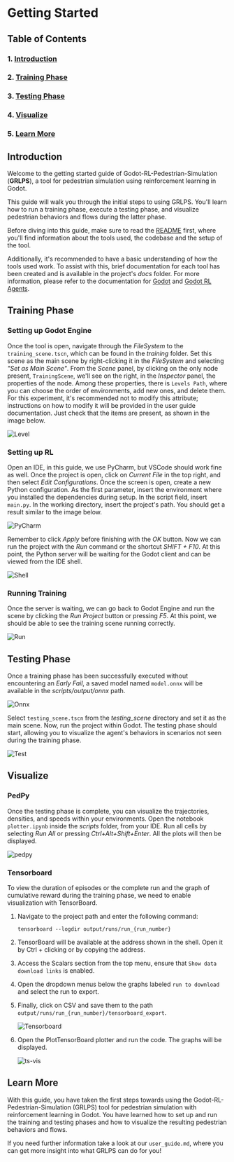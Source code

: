 # Getting Started

## Table of Contents

### 1. [Introduction](#introduction)
### 2. [Training Phase](#training-phase)
### 3. [Testing Phase](#testing-phase)
### 4. [Visualize](#visualize)
### 5. [Learn More](#learn-more)

## Introduction

Welcome to the getting started guide of Godot-RL-Pedestrian-Simulation (**GRLPS**), a tool for pedestrian simulation using 
reinforcement learning in Godot.

This guide will walk you through the initial steps to using GRLPS. You'll learn how to run a training phase, 
execute a testing phase, and visualize pedestrian behaviors and flows during the latter phase.

Before diving into this guide, make sure to read the 
[README](https://github.com/Ruben-2828/RL-Godot-Pedestrian-Simulation/blob/analysis/readme.md) 
first, where you'll find information about the 
tools used, the codebase and the setup of the tool.

Additionally, it's recommended to have a basic understanding of how the tools used work. To assist with this, brief 
documentation for each tool has been created and is available in the project's _docs_ folder. 
For more information, please refer to the documentation for 
[Godot](#https://github.com/Ruben-2828/RL-Godot-Pedestrian-Simulation/blob/analysis/docs/godot_documentation.md) and 
[Godot RL Agents](#https://github.com/Ruben-2828/RL-Godot-Pedestrian-Simulation/blob/analysis/docs/godot_rl_agents_documentation.md).

## Training Phase

### Setting up Godot Engine

Once the tool is open, navigate through the _FileSystem_ to the `training_scene.tscn`, which can be found in the 
_training_ folder. Set this scene as the main scene by right-clicking it in the _FileSystem_ and selecting 
*"Set as Main Scene"*. From the _Scene_ panel, by clicking on the only node present, `TrainingScene`, we'll see on the 
right, in the _Inspector_ panel, the properties of the node. Among these properties, there is `Levels Path`, where you 
can choose the order of environments, add new ones, and delete them. For this experiment, it's recommended not to 
modify this attribute; instructions on how to modify it will be provided in the user guide documentation. Just check 
that the items are present, as shown in the image below.

![Level](images/getting_started/training_scene.png)

### Setting up RL

Open an IDE, in this guide, we use PyCharm, but VSCode should work fine as well. Once the project is open, 
click on _Current File_ in the top right, and then select _Edit Configurations_. Once the screen is open, 
create a new Python configuration. As the first parameter, insert the environment where you installed the 
dependencies during setup. In the script field, insert `main.py`. In the working directory, insert the project's path. 
You should get a result similar to the image below.

![PyCharm](images/getting_started/setting_rl.png)

Remember to click _Apply_ before finishing with the _OK_ button. 
Now we can run the project with the _Run_ command or the shortcut _SHIFT + F10_. 
At this point, the Python server will be waiting for the Godot client and can be viewed from the IDE shell.

![Shell](images/getting_started/setting_shell.png)

### Running Training

Once the server is waiting, we can go back to Godot Engine and run the scene by clicking the _Run Project_ button or 
pressing _F5_. At this point, we should be able to see the training scene running correctly.

![Run](images/getting_started/run_training.png)

## Testing Phase

Once a training phase has been successfully executed without encountering an _Early Fail_, a saved model named 
`model.onnx` will be available in the _scripts/output/onnx_ path. 

![Onnx](images/getting_started/testing.png)

Select `testing_scene.tscn` from the _testing_scene_ directory and set it as the main scene. Now, run the project 
within Godot. The testing phase should start, allowing you to visualize the agent's behaviors in scenarios not seen 
during the training phase.

![Test](images/getting_started/run_test.png)

## Visualize

### PedPy

Once the testing phase is complete, you can visualize the trajectories, densities, and speeds within your environments. 
Open the notebook `plotter.ipynb` inside the _scripts_ folder, from your IDE. Run all cells by selecting _Run All_ or 
pressing _Ctrl+Alt+Shift+Enter_. All the plots will then be displayed.

![pedpy](images/getting_started/pedpy_vis.png)

### Tensorboard

To view the duration of episodes or the complete run and the graph of cumulative reward during the training phase, 
we need to enable visualization with TensorBoard. 

1. Navigate to the project path and enter the following command:

    ```
    tensorboard --logdir output/runs/run_{run_number}
    ```

2. TensorBoard will be available at the address shown in the shell. Open it by Ctrl + clicking or by copying the address.

3. Access the Scalars section from the top menu, ensure that `Show data download links` is enabled. 

4. Open the dropdown menus below the graphs labeled `run to download` and select the run to export. 

5. Finally, click on CSV and save them to the path `output/runs/run_{run_number}/tensorboard_export`.

    ![Tensorboard](images/getting_started/tensorboard_export.png)

6. Open the PlotTensorBoard plotter and run the code. The graphs will be displayed.

   ![ts-vis](images/getting_started/ts_vis.png)

## Learn More
With this guide, you have taken the first steps towards using the Godot-RL-Pedestrian-Simulation (GRLPS) tool for 
pedestrian simulation with reinforcement learning in Godot. You have learned how to set up and run the training and 
testing phases and how to visualize the resulting pedestrian behaviors and flows. 

If you need further information take a look at our `user_guide.md`, where you can get more insight into what GRLPS can do for you!